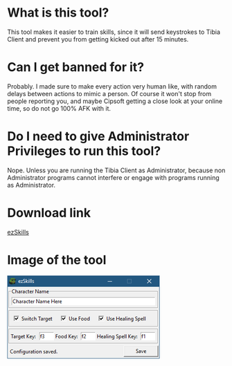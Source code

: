 # What is this tool?

This tool makes it easier to train skills, since it will send keystrokes to Tibia Client and prevent you from getting kicked out after 15 minutes.

# Can I get banned for it?

Probably. I made sure to make every action very human like, with random delays between actions to mimic a person. Of course it won't stop from people reporting you, and maybe Cipsoft getting a close look at your online time, so do not go 100% AFK with it.

# Do I need to give Administrator Privileges to run this tool?

Nope. Unless you are running the Tibia Client as Administrator, because non Administrator programs cannot interfere or engage with programs running as Administrator.

# Download link

[ezSkills](https://github.com/ils94/ezSkills/releases/download/release/ezSkills.zip)

# Image of the tool

![ezSkills](https://raw.githubusercontent.com/ils94/ezSkills/master/E1pNnNM.png)
